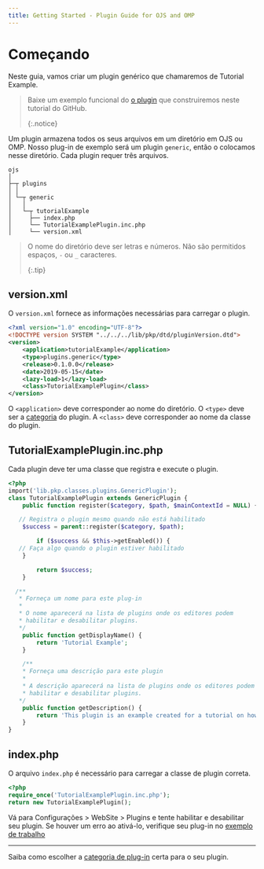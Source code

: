 ```yaml
---
title: Getting Started - Plugin Guide for OJS and OMP
---
```


# Começando

Neste guia, vamos criar um plugin genérico que chamaremos de Tutorial Example.

> Baixe um exemplo funcional do [o plugin](https://github.com/pkp/tutorialExample) que construiremos neste tutorial do GitHub. 
> 
> {:.notice}

Um plugin armazena todos os seus arquivos em um diretório em OJS ou OMP. Nosso plug-in de exemplo será um plugin `generic`, então o colocamos nesse diretório. Cada plugin requer três arquivos.

```
ojs
│
├─┬ plugins
│ │
│ └─┬ generic
│   │
│   └─┬ tutorialExample
│     ├── index.php
│     └── TutorialExamplePlugin.inc.php
│     └── version.xml
```

> O nome do diretório deve ser letras e números. Não são permitidos espaços, `-` ou `_` caracteres. 
> 
> {:.tip}

## version.xml

O `version.xml` fornece as informações necessárias para carregar o plugin.

```xml
<?xml version="1.0" encoding="UTF-8"?>
<!DOCTYPE version SYSTEM "../../../lib/pkp/dtd/pluginVersion.dtd">
<version>
    <application>tutorialExample</application>
    <type>plugins.generic</type>
    <release>0.1.0.0</release>
    <date>2019-05-15</date>
    <lazy-load>1</lazy-load>
    <class>TutorialExamplePlugin</class>
</version>
```

O `<application>` deve corresponder ao nome do diretório. O `<type>` deve ser a [categoria](./categories) do plugin. A `<class>` deve corresponder ao nome da classe do plugin.

## TutorialExamplePlugin.inc.php

Cada plugin deve ter uma classe que registra e execute o plugin.

```php
<?php
import('lib.pkp.classes.plugins.GenericPlugin');
class TutorialExamplePlugin extends GenericPlugin {
    public function register($category, $path, $mainContextId = NULL) {

   // Registra o plugin mesmo quando não está habilitado
    $success = parent::register($category, $path);

        if ($success && $this->getEnabled()) {
   // Faça algo quando o plugin estiver habilitado
    }

        return $success;
    }

  /**
   * Forneça um nome para este plug-in
   *
   * O nome aparecerá na lista de plugins onde os editores podem
   * habilitar e desabilitar plugins.
   */
    public function getDisplayName() {
        return 'Tutorial Example';
    }

    /**
    * Forneça uma descrição para este plugin
    *
    * A descrição aparecerá na lista de plugins onde os editores podem
    * habilitar e desabilitar plugins.
   */
    public function getDescription() {
        return 'This plugin is an example created for a tutorial on how to create a plugin.';
    }
}
```

## index.php

O arquivo `index.php` é necessário para carregar a classe de plugin correta.

```php
<?php
require_once('TutorialExamplePlugin.inc.php');
return new TutorialExamplePlugin();
```

Vá para Configurações > WebSite > Plugins e tente habilitar e desabilitar seu plugin. Se houver um erro ao ativá-lo, verifique seu plug-in no [exemplo de trabalho](https://github.com/pkp/tutorialExample)

---

Saiba como escolher a [categoria de plug-in](./categories) certa para o seu plugin.
